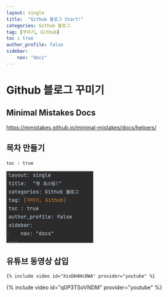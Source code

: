 ```yaml
---
layout: single
title:  "Github 블로그 Start!"
categories: Github 블로그
tag: [꾸미기, Github]
toc : true
author_profile: false
sidebar:
    nav: "docs"
---
```


# Github 블로그 꾸미기

## Minimal Mistakes Docs
https://mmistakes.github.io/minimal-mistakes/docs/helpers/

## 목차 만들기
```
toc : true
```
![img.png](..%2Fassets%2Fimages%2Fimg.png)
## 유튜브 동영상 삽입

```
{% include video id="XsxDH4HcOWA" provider="youtube" %}
```

{% include video id="q0P3TSoVNDM" provider="youtube" %}

